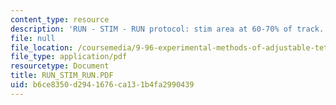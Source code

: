 ```yaml
---
content_type: resource
description: 'RUN - STIM - RUN protocol: stim area at 60-70% of track.'
file: null
file_location: /coursemedia/9-96-experimental-methods-of-adjustable-tetrode-array-neurophysiology-january-iap-2001/b6ce8350d2941676ca131b4fa2990439_RUN_STIM_RUN.PDF
file_type: application/pdf
resourcetype: Document
title: RUN_STIM_RUN.PDF
uid: b6ce8350-d294-1676-ca13-1b4fa2990439
---
```

